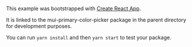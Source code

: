 This example was bootstrapped with [Create React App](https://github.com/facebook/create-react-app).

It is linked to the mui-primary-color-picker package in the parent directory for development purposes.

You can run `yarn install` and then `yarn start` to test your package.
